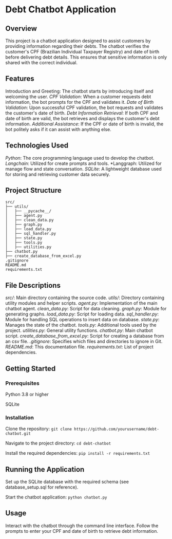 # Debt Chatbot Application
## Overview
This project is a chatbot application designed to assist customers by providing information regarding their debts. 
The chatbot verifies the customer's CPF (Brazilian Individual Taxpayer Registry) and date of birth before delivering debt details. 
This ensures that sensitive information is only shared with the correct individual.

## Features
Introduction and Greeting: The chatbot starts by introducing itself and welcoming the user.
*CPF Validation*: When a customer requests debt information, the bot prompts for the CPF and validates it.
*Date of Birth Validation*: Upon successful CPF validation, the bot requests and validates the customer's date of birth.
*Debt Information Retrieval*: If both CPF and date of birth are valid, the bot retrieves and displays the customer's debt information.
*Additional Assistance*: If the CPF or date of birth is invalid, the bot politely asks if it can assist with anything else.

## Technologies Used
*Python*: The core programming language used to develop the chatbot.
*Langchain*: Utilized for create prompts and tools.
*Langgraph: Utilized for manage flow and state conversation.
*SQLite*: A lightweight database used for storing and retrieving customer data securely.

## Project Structure
```
src/
├── utils/
│   ├── __pycache__/
│   ├── agent.py
│   ├── clean_data.py
│   ├── graph.py
│   ├── load_data.py
│   ├── sql_handler.py
│   ├── state.py
│   ├── tools.py
│   ├── utilities.py
├── chatbot.py
├── create_database_from_excel.py
.gitignore
README.md
requirements.txt
```

## File Descriptions
*src/*: Main directory containing the source code.
*utils/*: Directory containing utility modules and helper scripts.
*agent.py*: Implementation of the main chatbot agent.
*clean_data.py*: Script for data cleaning.
*graph.py*: Module for generating graphs.
*load_data.py*: Script for loading data.
*sql_handler.py*: Module for handling SQL operations to insert data on database.
*state.py*: Manages the state of the chatbot.
*tools.py*: Additional tools used by the project.
*utilities.py*: General utility functions.
*chatbot.py*: Main chatbot script.
*create_database_from_excel.py*: Script for creating a database from an csv file.
*.gitignore*: Specifies which files and directories to ignore in Git.
*README.md*: This documentation file.
*requirements.txt*: List of project dependencies.

## Getting Started
### Prerequisites

Python 3.8 or higher

SQLite
### Installation

Clone the repository:
```git clone https://github.com/yourusername/debt-chatbot.git```

Navigate to the project directory:
```cd debt-chatbot```

Install the required dependencies:
```pip install -r requirements.txt```

## Running the Application
Set up the SQLite database with the required schema (see database_setup.sql for reference).

Start the chatbot application:
```python chatbot.py```

## Usage
Interact with the chatbot through the command line interface. Follow the prompts to enter your CPF and date of birth to retrieve debt information.
